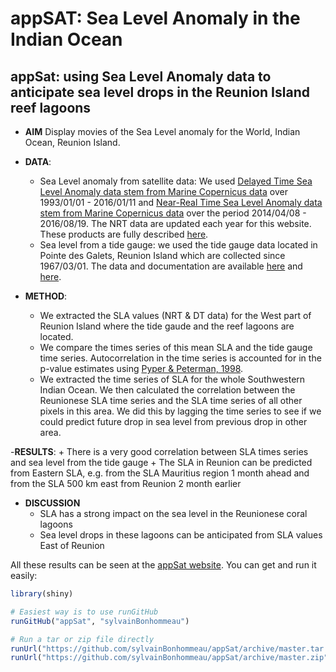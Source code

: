 appSAT: Sea Level Anomaly in the Indian Ocean
================

appSat: using Sea Level Anomaly data to anticipate sea level drops in the Reunion Island reef lagoons
-----------------------------------------------------------------------------------------------------

-   **AIM** Display movies of the Sea Level anomaly for the World, Indian Ocean, Reunion Island.

-   **DATA**:
    -   Sea Level anomaly from satellite data: We used [Delayed Time Sea Level Anomaly data stem from Marine Copernicus data](http://marine.copernicus.eu/services-portfolio/access-to-products/?option=com_csw&view=details&product_id=SEALEVEL_GLO_SLA_MAP_L4_REP_OBSERVATIONS_008_027) over 1993/01/01 - 2016/01/11 and [Near-Real Time Sea Level Anomaly data stem from Marine Copernicus data](http://marine.copernicus.eu/services-portfolio/access-to-products/?option=com_csw&view=details&product_id=SEALEVEL_GLO_SLA_MAP_L4_REP_OBSERVATIONS_008_027) over the period 2014/04/08 - 2016/08/19. The NRT data are updated each year for this website. These products are fully described [here](http://marine.copernicus.eu/documents/PUM/CMEMS-SL-PUM-008-017-033.pdf).
    -   Sea level from a tide gauge: we used the tide gauge data located in Pointe des Galets, Reunion Island which are collected since 1967/03/01. The data and documentation are available [here](http://www.psmsl.org/data/obtaining/stations/1501.php) and [here](http://www.sonel.org/spip.php?page=maregraphe&idStation=1827.php).
-   **METHOD**:
    -   We extracted the SLA values (NRT & DT data) for the West part of Reunion Island where the tide gaude and the reef lagoons are located.
    -   We compare the times series of this mean SLA and the tide gauge time series. Autocorrelation in the time series is accounted for in the p-value estimates using [Pyper & Peterman, 1998](http://www.fishsciences.net/reports/CJFAS_u-d_6-28/CJ_55_p2127-40_Comparison_methods_to_account_for_autocorrelation_in_correlation_anal_fish_data.pdf).
    -   We extracted the time series of SLA for the whole Southwestern Indian Ocean. We then calculated the correlation between the Reunionese SLA time series and the SLA time series of all other pixels in this area. We did this by lagging the time series to see if we could predict future drop in sea level from previous drop in other area.

-**RESULTS**: + There is a very good correlation between SLA times series and sea level from the tide gauge + The SLA in Reunion can be predicted from Eastern SLA, e.g. from the SLA Mauritius region 1 month ahead and from the SLA 500 km east from Reunion 2 month earlier

-   **DISCUSSION**
    -   SLA has a strong impact on the sea level in the Reunionese coral lagoons
    -   Sea level drops in these lagoons can be anticipated from SLA values East of Reunion

All these results can be seen at the [appSat website](https://scientific-contributions.shinyapps.io/appSat). You can get and run it easily:

``` r
library(shiny)

# Easiest way is to use runGitHub
runGitHub("appSat", "sylvainBonhommeau")

# Run a tar or zip file directly
runUrl("https://github.com/sylvainBonhommeau/appSat/archive/master.tar.gz")
runUrl("https://github.com/sylvainBonhommeau/appSat/archive/master.zip")
```
